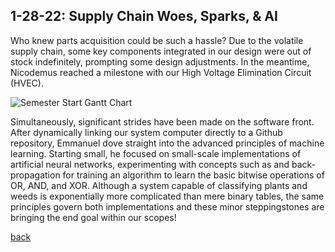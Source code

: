 ## 1-28-22: Supply Chain Woes, Sparks, & AI

Who knew parts acquisition could be such a hassle? Due to the volatile supply chain, some key components integrated in our design were out of stock indefinitely, prompting some design adjustments. In the meantime, Nicodemus reached a milestone with our High Voltage Elimination Circuit (HVEC). 

![Semester Start Gantt Chart](./../assets/HVEC_demo.gif)

Simultaneously, significant strides have been made on the software front. After dynamically linking our system computer directly to a Github repository, Emmanuel dove straight into the advanced principles of machine learning. Starting small, he focused on small-scale implementations of artificial neural networks, experimenting with concepts such as and back-propagation for training an algorithm to learn the basic bitwise operations of OR, AND, and XOR. Although a system capable of classifying plants and weeds is exponentially more complicated than mere binary tables, the same principles govern both implementations and these minor steppingstones are bringing the end goal within our scopes!

[back](./..)
